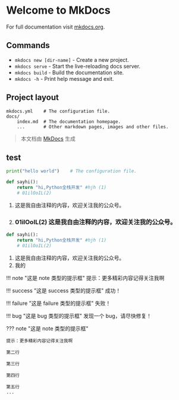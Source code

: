 # Welcome to MkDocs

For full documentation visit [mkdocs.org](https://www.mkdocs.org).

## Commands

* `mkdocs new [dir-name]` - Create a new project.
* `mkdocs serve` - Start the live-reloading docs server.
* `mkdocs build` - Build the documentation site.
* `mkdocs -h` - Print help message and exit.

## Project layout

    mkdocs.yml    # The configuration file.
    docs/
        index.md  # The documentation homepage.
        ...       # Other markdown pages, images and other files.



> 本文档由 [MkDocs](https://www.mkdocs.org) 生成


## test

```python title='test.py'
print("hello world")    # The configuration file.
```

```python title='demo.py' linenums="1" hl_lines="2 4"
def sayhi():
    return "hi,Python全栈开发" #hjh (1)
    # 01ilOoIL(2)
```

1. 这是我自由注释的内容，欢迎关注我的公众号。
2. ### 01ilOoIL(2) 这是我自由注释的内容，欢迎关注我的公众号。
```python title='demo.py' linenums="1" hl_lines="2 4"
def sayhi():
    return "hi,Python全栈开发" #hjh (1)
    # 01ilOoIL(2)
```
1. 这是我自由注释的内容，欢迎关注我的公众号。
2. 我的


!!! note "这是 note 类型的提示框"
    提示：更多精彩内容记得关注我啊

!!! success "这是 success 类型的提示框"
    成功！

!!! failure "这是 failure 类型的提示框"
    失败！

!!! bug "这是 bug 类型的提示框"
    发现一个 bug，请尽快修复！

??? note "这是 note 类型的提示框"

    提示：更多精彩内容记得关注我啊

    第二行

    第三行

    第四行

    第五行
    ...